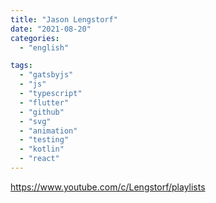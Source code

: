 ```yaml
---
title: "Jason Lengstorf"
date: "2021-08-20"
categories:
  - "english"

tags:
  - "gatsbyjs"
  - "js"
  - "typescript"
  - "flutter"
  - "github"
  - "svg"
  - "animation"
  - "testing"
  - "kotlin"
  - "react"
---
```


https://www.youtube.com/c/Lengstorf/playlists
